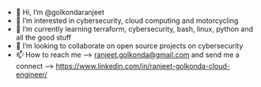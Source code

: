 - 👋 Hi, I’m @golkondaranjeet
- 👀 I’m interested in cybersecurity, cloud computing and motorcycling
- 🌱 I’m currently learning terraform, cybersecurity, bash, linux, python and all the good stuff 
- 💞️ I’m looking to collaborate on open source projects on cybersecurity
- 📫 How to reach me --> ranjeet.golkonda@gmail.com and send me a connect --> https://www.linkedin.com/in/ranjeet-golkonda-cloud-engineer/

<!---
golkondaranjeet/golkondaranjeet is a ✨ special ✨ repository because its `README.md` (this file) appears on your GitHub profile.
You can click the Preview link to take a look at your changes.
--->
